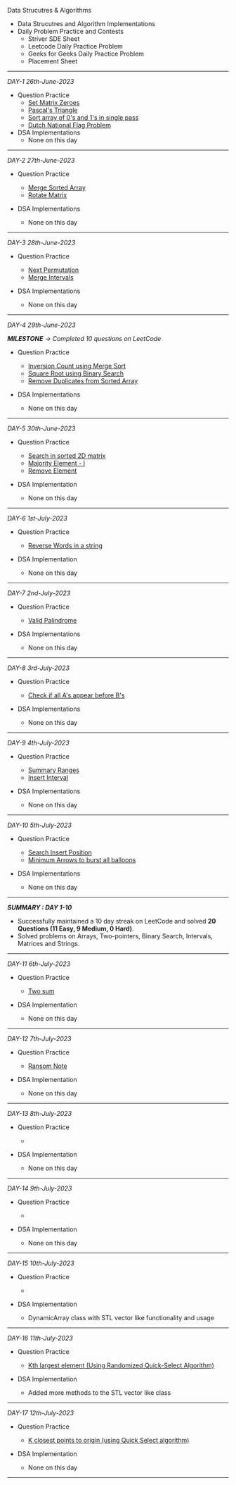 Data Strucutres & Algorithms

- Data Strucutres and Algorithm Implementations
- Daily Problem Practice and Contests
    - Striver SDE Sheet
    - Leetcode Daily Practice Problem
    - Geeks for Geeks Daily Practice Problem
    - Placement Sheet

---

*DAY-1 26th-June-2023*

- Question Practice
    - [Set Matrix Zeroes](https://leetcode.com/problems/set-matrix-zeroes/description/)
    - [Pascal's Triangle](https://leetcode.com/problems/pascals-triangle/)
    - [Sort array of 0's and 1's in single pass](https://practice.geeksforgeeks.org/problems/segregate-0s-and-1s5106/1)
    - [Dutch National Flag Problem](https://leetcode.com/problems/sort-colors/)
- DSA Implementations
    - None on this day

---

*DAY-2 27th-June-2023*

- Question Practice
	- [Merge Sorted Array](https://leetcode.com/problems/merge-sorted-array/)
	- [Rotate Matrix](https://leetcode.com/problems/rotate-image/)

- DSA Implementations
	- None on this day

---

*DAY-3 28th-June-2023*

- Question Practice
	- [Next Permutation](https://leetcode.com/problems/next-permutation/)
	- [Merge Intervals](https://leetcode.com/problems/merge-intervals/)

- DSA Implementations
	- None on this day

---

*DAY-4 29th-June-2023*

*__MILESTONE__ -> Completed 10 questions on LeetCode*

- Question Practice
    - [Inversion Count using Merge Sort](https://practice.geeksforgeeks.org/problems/inversion-of-array-1587115620/1?utm_source=gfg&utm_medium=article&utm_campaign=bottom_sticky_on_article)
    - [Square Root using Binary Search](https://leetcode.com/problems/sqrtx/)
    - [Remove Duplicates from Sorted Array](https://leetcode.com/problems/remove-duplicates-from-sorted-array/)

- DSA Implementations
    - None on this day

---

*DAY-5 30th-June-2023*

- Question Practice
    - [Search in sorted 2D matrix](https://leetcode.com/problems/search-a-2d-matrix/)
    - [Majority Element - I](https://leetcode.com/problems/majority-element/)
    - [Remove Element](https://leetcode.com/problems/remove-element/)

- DSA Implementation
    - None on this day

---

*DAY-6 1st-July-2023*

- Question Practice
    -   [Reverse Words in a string](https://leetcode.com/problems/reverse-words-in-a-string/)

- DSA Implementation
    - None on this day

---

*DAY-7 2nd-July-2023*

- Question Practice
    - [Valid Palindrome](https://leetcode.com/problems/valid-palindrome/)

- DSA Implementations
    - None on this day

---

*DAY-8 3rd-July-2023*

- Question Practice
    - [Check if all A's appear before B's](https://leetcode.com/problems/check-if-all-as-appears-before-all-bs/)

- DSA Implementations
    - None on this day

---

*DAY-9 4th-July-2023*

- Question Practice
    - [Summary Ranges](https://leetcode.com/problems/summary-ranges/description/)
    - [Insert Interval](https://leetcode.com/problems/insert-interval/description/)

- DSA Implementations
    - None on this day

---

*DAY-10 5th-July-2023*

- Question Practice
    - [Search Insert Position](https://leetcode.com/problems/search-insert-position/)
    - [Minimum Arrows to burst all balloons](https://leetcode.com/problems/minimum-number-of-arrows-to-burst-balloons/)

- DSA Implementations
    - None on this day

---

*__SUMMARY : DAY 1-10__*

- Successfully maintained a 10 day streak on LeetCode and solved __20 Questions (11 Easy, 9 Medium, 0 Hard)__.
- Solved problems on Arrays, Two-pointers, Binary Search, Intervals, Matrices and Strings.

---

*DAY-11 6th-July-2023*

- Question Practice
    - [Two sum](https://leetcode.com/problems/two-sum/)

- DSA Implementation
    - None on this day

---

*DAY-12 7th-July-2023*

- Question Practice
    - [Ransom Note](https://leetcode.com/problems/ransom-note/)

- DSA Implementation
    - None on this day

---

*DAY-13 8th-July-2023*

- Question Practice
    - []()

- DSA Implementation
    - None on this day

---

*DAY-14 9th-July-2023*

- Question Practice
    - []()

- DSA Implementation
    - None on this day

---

*DAY-15 10th-July-2023*

- Question Practice
    - []()

- DSA Implementation
    - DynamicArray class with STL vector like functionality and usage

---

*DAY-16 11th-July-2023*

- Question Practice
    - [Kth largest element (Using Randomized Quick-Select Algorithm)](https://leetcode.com/problems/kth-largest-element-in-an-array/)

- DSA Implementation
    - Added more methods to the STL vector like class

---

*DAY-17 12th-July-2023*

- Question Practice
    - [K closest points to origin (using Quick Select algorithm)](https://leetcode.com/problems/k-closest-points-to-origin/)

- DSA Implementation
    - None on this day

---
